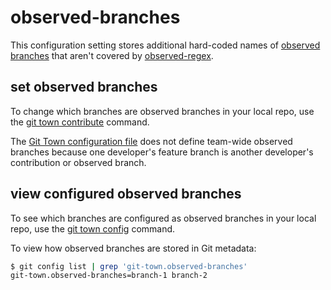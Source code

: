 # observed-branches

This configuration setting stores additional hard-coded names of
[observed branches](../branch-types.md#observed-branches) that aren't covered by
[observed-regex](observed-regex.md).

## set observed branches

To change which branches are observed branches in your local repo, use the
[git town contribute](../commands/contribute.md) command.

The [Git Town configuration file](../configuration-file.md) does not define
team-wide observed branches because one developer's feature branch is another
developer's contribution or observed branch.

## view configured observed branches

To see which branches are configured as observed branches in your local repo,
use the [git town config](../commands/config.md) command.

To view how observed branches are stored in Git metadata:

```bash
$ git config list | grep 'git-town.observed-branches'
git-town.observed-branches=branch-1 branch-2
```
